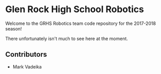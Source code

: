 # Glen Rock High School Robotics
Welcome to the GRHS Robotics team code repository for the 2017-2018 season!

There unfortunately isn't much to see here at the moment.

## Contributors
* Mark Vadeika
